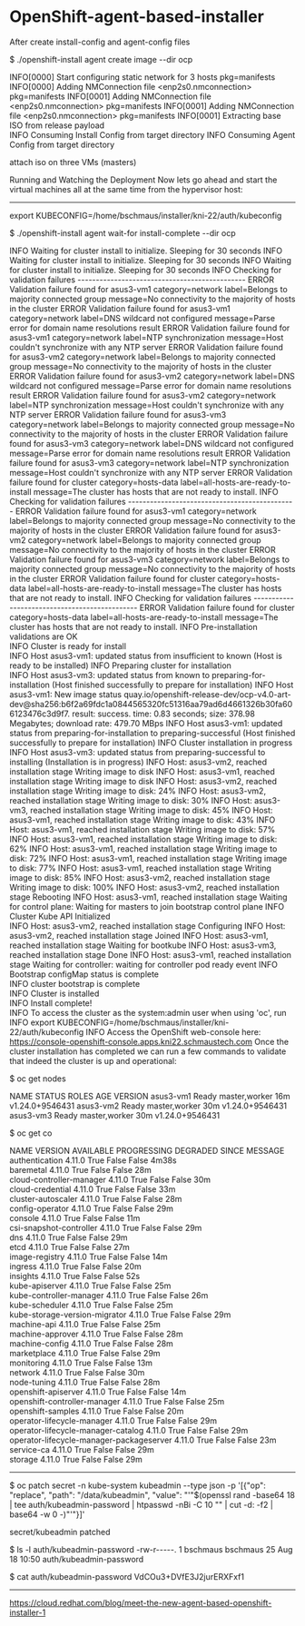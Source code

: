 # OpenShift-agent-based-installer


After create  install-config and agent-config files

$ ./openshift-install agent create image --dir ocp

INFO[0000] Start configuring static network for 3 hosts  pkg=manifests
INFO[0000] Adding NMConnection file <enp2s0.nmconnection>  pkg=manifests
INFO[0001] Adding NMConnection file <enp2s0.nmconnection>  pkg=manifests
INFO[0001] Adding NMConnection file <enp2s0.nmconnection>  pkg=manifests
INFO[0001] Extracting base ISO from release payload     
INFO Consuming Install Config from target directory 
INFO Consuming Agent Config from target directory 

attach  iso on three VMs (masters)

Running and Watching the Deployment
Now lets go ahead and start the virtual machines all at the same time from the hypervisor host:

--------------------------------------------------------------------------------------------
 export KUBECONFIG=/home/bschmaus/installer/kni-22/auth/kubeconfig

$ ./openshift-install agent wait-for install-complete --dir ocp

INFO Waiting for cluster install to initialize. Sleeping for 30 seconds 
INFO Waiting for cluster install to initialize. Sleeping for 30 seconds 
INFO Waiting for cluster install to initialize. Sleeping for 30 seconds 
INFO Checking for validation failures ---------------------------------------------- 
ERROR Validation failure found for asus3-vm1        category=network label=Belongs to majority connected group message=No connectivity to the majority of hosts in the cluster
ERROR Validation failure found for asus3-vm1        category=network label=DNS wildcard not configured message=Parse error for domain name resolutions result
ERROR Validation failure found for asus3-vm1        category=network label=NTP synchronization message=Host couldn't synchronize with any NTP server
ERROR Validation failure found for asus3-vm2        category=network label=Belongs to majority connected group message=No connectivity to the majority of hosts in the cluster
ERROR Validation failure found for asus3-vm2        category=network label=DNS wildcard not configured message=Parse error for domain name resolutions result
ERROR Validation failure found for asus3-vm2        category=network label=NTP synchronization message=Host couldn't synchronize with any NTP server
ERROR Validation failure found for asus3-vm3        category=network label=Belongs to majority connected group message=No connectivity to the majority of hosts in the cluster
ERROR Validation failure found for asus3-vm3        category=network label=DNS wildcard not configured message=Parse error for domain name resolutions result
ERROR Validation failure found for asus3-vm3        category=network label=NTP synchronization message=Host couldn't synchronize with any NTP server
ERROR Validation failure found for cluster          category=hosts-data label=all-hosts-are-ready-to-install message=The cluster has hosts that are not ready to install.
INFO Checking for validation failures ---------------------------------------------- 
ERROR Validation failure found for asus3-vm1        category=network label=Belongs to majority connected group message=No connectivity to the majority of hosts in the cluster
ERROR Validation failure found for asus3-vm2        category=network label=Belongs to majority connected group message=No connectivity to the majority of hosts in the cluster
ERROR Validation failure found for asus3-vm3        category=network label=Belongs to majority connected group message=No connectivity to the majority of hosts in the cluster
ERROR Validation failure found for cluster          category=hosts-data label=all-hosts-are-ready-to-install message=The cluster has hosts that are not ready to install.
INFO Checking for validation failures ---------------------------------------------- 
ERROR Validation failure found for cluster          category=hosts-data label=all-hosts-are-ready-to-install message=The cluster has hosts that are not ready to install.
INFO Pre-installation validations are OK          
INFO Cluster is ready for install                 
INFO Host asus3-vm1: updated status from insufficient to known (Host is ready to be installed) 
INFO Preparing cluster for installation           
INFO Host asus3-vm3: updated status from known to preparing-for-installation (Host finished successfully to prepare for installation) 
INFO Host asus3-vm1: New image status quay.io/openshift-release-dev/ocp-v4.0-art-dev@sha256:b6f2a69fdc1a0844565320fc51316aa79ad6d4661326b30fa606123476c3d9f7. result: success. time: 0.83 seconds; size: 378.98 Megabytes; download rate: 479.70 MBps 
INFO Host asus3-vm1: updated status from preparing-for-installation to preparing-successful (Host finished successfully to prepare for installation) 
INFO Cluster installation in progress             
INFO Host asus3-vm3: updated status from preparing-successful to installing (Installation is in progress) 
INFO Host: asus3-vm2, reached installation stage Writing image to disk 
INFO Host: asus3-vm1, reached installation stage Writing image to disk 
INFO Host: asus3-vm2, reached installation stage Writing image to disk: 24% 
INFO Host: asus3-vm2, reached installation stage Writing image to disk: 30% 
INFO Host: asus3-vm3, reached installation stage Writing image to disk: 45% 
INFO Host: asus3-vm1, reached installation stage Writing image to disk: 43% 
INFO Host: asus3-vm1, reached installation stage Writing image to disk: 57% 
INFO Host: asus3-vm1, reached installation stage Writing image to disk: 62% 
INFO Host: asus3-vm1, reached installation stage Writing image to disk: 72% 
INFO Host: asus3-vm1, reached installation stage Writing image to disk: 77% 
INFO Host: asus3-vm1, reached installation stage Writing image to disk: 85% 
INFO Host: asus3-vm2, reached installation stage Writing image to disk: 100% 
INFO Host: asus3-vm2, reached installation stage Rebooting 
INFO Host: asus3-vm1, reached installation stage Waiting for control plane: Waiting for masters to join bootstrap control plane 
INFO Cluster Kube API Initialized                 
INFO Host: asus3-vm2, reached installation stage Configuring 
INFO Host: asus3-vm2, reached installation stage Joined 
INFO Host: asus3-vm1, reached installation stage Waiting for bootkube 
INFO Host: asus3-vm3, reached installation stage Done 
INFO Host: asus3-vm1, reached installation stage Waiting for controller: waiting for controller pod ready event 
INFO Bootstrap configMap status is complete       
INFO cluster bootstrap is complete                
INFO Cluster is installed                         
INFO Install complete!                            
INFO To access the cluster as the system:admin user when using 'oc', run 
INFO     export KUBECONFIG=/home/bschmaus/installer/kni-22/auth/kubeconfig 
INFO Access the OpenShift web-console here: https://console-openshift-console.apps.kni22.schmaustech.com 
Once the cluster installation has completed we can run a few commands to validate that indeed the cluster is up and operational:

$ oc get nodes

NAME        STATUS   ROLES           AGE   VERSION
asus3-vm1   Ready    master,worker   16m   v1.24.0+9546431
asus3-vm2   Ready    master,worker   30m   v1.24.0+9546431
asus3-vm3   Ready    master,worker   30m   v1.24.0+9546431

$ oc get co

NAME                                       VERSION       AVAILABLE   PROGRESSING   DEGRADED   SINCE   MESSAGE
authentication                             4.11.0        True        False         False      4m38s   
baremetal                                  4.11.0        True        False         False      28m     
cloud-controller-manager                   4.11.0        True        False         False      30m     
cloud-credential                           4.11.0        True        False         False      33m     
cluster-autoscaler                         4.11.0        True        False         False      28m     
config-operator                            4.11.0        True        False         False      29m     
console                                    4.11.0        True        False         False      11m     
csi-snapshot-controller                    4.11.0        True        False         False      29m     
dns                                        4.11.0        True        False         False      29m     
etcd                                       4.11.0        True        False         False      27m     
image-registry                             4.11.0        True        False         False      14m     
ingress                                    4.11.0        True        False         False      20m     
insights                                   4.11.0        True        False         False      52s     
kube-apiserver                             4.11.0        True        False         False      25m     
kube-controller-manager                    4.11.0        True        False         False      26m     
kube-scheduler                             4.11.0        True        False         False      25m     
kube-storage-version-migrator              4.11.0        True        False         False      29m     
machine-api                                4.11.0        True        False         False      25m     
machine-approver                           4.11.0        True        False         False      28m     
machine-config                             4.11.0        True        False         False      28m     
marketplace                                4.11.0        True        False         False      29m     
monitoring                                 4.11.0        True        False         False      13m     
network                                    4.11.0        True        False         False      30m     
node-tuning                                4.11.0        True        False         False      28m     
openshift-apiserver                        4.11.0        True        False         False      14m     
openshift-controller-manager               4.11.0        True        False         False      25m     
openshift-samples                          4.11.0        True        False         False      20m     
operator-lifecycle-manager                 4.11.0        True        False         False      29m     
operator-lifecycle-manager-catalog         4.11.0        True        False         False      29m     
operator-lifecycle-manager-packageserver   4.11.0        True        False         False      23m     
service-ca                                 4.11.0        True        False         False      29m     
storage                                    4.11.0        True        False         False      29m 

--------------------------------------------------
$ oc patch secret -n kube-system kubeadmin --type json -p '[{"op": "replace", "path": "/data/kubeadmin", "value": "'"$(openssl rand -base64 18 | tee auth/kubeadmin-password | htpasswd -nBi -C 10 "" | cut -d: -f2 | base64 -w 0 -)"'"}]'

secret/kubeadmin patched

$ ls -l auth/kubeadmin-password 
-rw-r-----. 1 bschmaus bschmaus 25 Aug 18 10:50 auth/kubeadmin-password

$ cat auth/kubeadmin-password
VdCOu3+DVfE3J2jurERXFxf1

----------------------------------------------------------
https://cloud.redhat.com/blog/meet-the-new-agent-based-openshift-installer-1 

